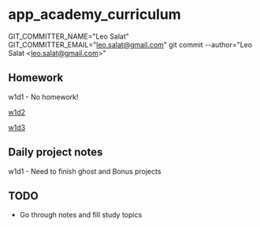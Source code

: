 # app_academy_curriculum
GIT_COMMITTER_NAME="Leo Salat" GIT_COMMITTER_EMAIL="leo.salat@gmail.com" git commit --author="Leo Salat \<leo.salat@gmail.com\>"

## Homework
w1d1 - No homework!

[w1d2](https://github.com/the-big-l/app_academy_curriculum/tree/master/w1d2/homework)

[w1d3](https://github.com/the-big-l/app_academy_curriculum/tree/master/w1d3/homework)


## Daily project notes
w1d1 - Need to finish ghost and Bonus projects

## TODO
- Go through notes and fill study topics
